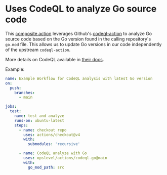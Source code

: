 # Uses CodeQL to analyze Go source code

This [composite action](https://docs.github.com/en/actions/creating-actions/about-custom-actions#composite-actions)
leverages Github's [codeql-action](https://github.com/github/codeql-action) to analyze Go source code based on the
Go version found in the calling repository's `go.mod` file. This allows us to update Go versions in our code
independently of the upstream `codeql-action`.

More details on CodeQL available in [their docs](https://codeql.github.com/docs/).

Example:

```yaml
name: Example Workflow for CodeQL analysis with latest Go version
on:
  push:
    branches:
      - main

jobs:
  test:
    name: test and analyze
    runs-on: ubuntu-latest
    steps:
      - name: checkout repo
        uses: actions/checkout@v4
        with:
          submodules: 'recursive'

      - name: CodeQL analyze with Go
        uses: opslevel/actions/codeql-go@main
        with:
          go_mod_path: src
```
